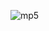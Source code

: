
![mp5](https://github.com/Sravanthi1403/JavaScript-Project/assets/120970731/bab2937d-f149-41dd-992b-791ace55af11)
